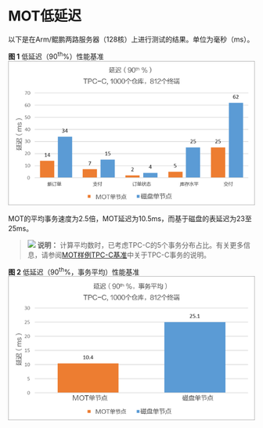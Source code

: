 # MOT低延迟<a name="ZH-CN_TOPIC_0280525097"></a>

以下是在Arm/鲲鹏两路服务器（128核）上进行测试的结果。单位为毫秒（ms）。

**图 1**  低延迟（90<sup>th</sup>%）性能基准<a name="fig7477471"></a>  
![](figures/Low-latency-90th-performance-benchmark.png "低延迟（90th-）性能基准")

MOT的平均事务速度为2.5倍，MOT延迟为10.5ms，而基于磁盘的表延迟为23至25ms。

>![](public_sys-resources/icon-note.gif) **说明：** 
>计算平均数时，已考虑TPC-C的5个事务分布占比。有关更多信息，请参阅[MOT样例TPC-C基准](MOT样例TPC-C基准.md)中关于TPC-C事务的说明。

**图 2**  低延迟（90<sup>th</sup>%，事务平均）性能基准<a name="fig3108787"></a>  
![](figures/Low-latency-90th-transaction-average-performance-benchmark.png "低延迟（90th-事务平均）性能基准")

